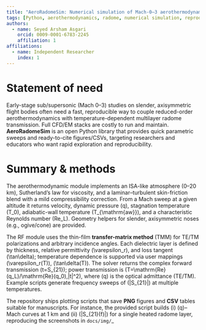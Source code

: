 ```yaml
---
title: "AeroRadomeSim: Numerical simulation of Mach-0–3 aerothermodynamics and temperature-dependent radome RF transmission in Python"
tags: [Python, aerothermodynamics, radome, numerical simulation, reproducibility]
authors:
  - name: Seyed Arsham Asgari
    orcid: 0009-0001-6783-2245
    affiliation: 1
affiliations:
  - name: Independent Researcher
    index: 1
---
```


# Statement of need
Early-stage sub/supersonic (Mach 0–3) studies on slender, axisymmetric flight bodies often need a fast, reproducible way to couple reduced-order aerothermodynamics with temperature-dependent multilayer radome transmission. Full CFD/EM stacks are costly to run and maintain. **AeroRadomeSim** is an open Python library that provides quick parametric sweeps and ready-to-cite figures/CSVs, targeting researchers and educators who want rapid exploration and reproducibility.

# Summary & methods
The aerothermodynamic module implements an ISA-like atmosphere (0–20 km), Sutherland’s law for viscosity, and a laminar–turbulent skin-friction blend with a mild compressibility correction. From a Mach sweep at a given altitude it returns velocity, dynamic pressure \(q\), stagnation temperature \(T_0\), adiabatic-wall temperature \(T_{\mathrm{aw}}\), and a characteristic Reynolds number \(Re_L\). Geometry helpers for slender, axisymmetric noses (e.g., ogive/cone) are provided.

The RF module uses the thin-film **transfer-matrix method** (TMM) for TE/TM polarizations and arbitrary incidence angles. Each dielectric layer is defined by thickness, relative permittivity \(\varepsilon_r\), and loss tangent \(\tan\delta\); temperature dependence is supported via user mappings \(\varepsilon_r(T)\), \(\tan\delta(T)\). The solver returns the complex forward transmission \(t=S_{21}\); power transmission is \(T=\mathrm{Re}(q_L)/\mathrm{Re}(q_0)\,|t|^2\), where \(q\) is the optical admittance (TE/TM). Example scripts generate frequency sweeps of \(|S_{21}|\) at multiple temperatures.

The repository ships plotting scripts that save **PNG** figures and **CSV** tables suitable for manuscripts. For instance, the provided script builds (i) \(q\)–Mach curves at 1 km and (ii) \(|S_{21}(f)|\) for a single heated radome layer, reproducing the screenshots in `docs/img/`_

